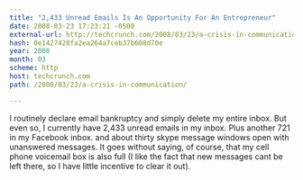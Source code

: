 ```yaml
---
title: "2,433 Unread Emails Is An Opportunity For An Entrepreneur"
date: 2008-03-23 17:23:21 -0500
external-url: http://techcrunch.com/2008/03/23/a-crisis-in-communication/
hash: 0e1427428fa2ea264a7ceb37b608d70e
year: 2008
month: 03
scheme: http
host: techcrunch.com
path: /2008/03/23/a-crisis-in-communication/

---
```


I routinely declare email bankruptcy and simply delete my entire inbox. But even so, I currently have 2,433 unread emails in my inbox. Plus another 721 in my Facebook inbox. and about thirty skype message windows open with unanswered messages. It goes without saying, of course, that my cell phone voicemail box is also full (I like the fact that new messages cant be left there, so I have little incentive to clear it out).
